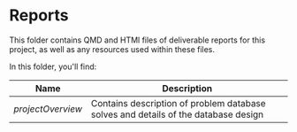 # Reports

This folder contains QMD and HTMl files of deliverable reports for this project, as well as any resources used within these files.

In this folder, you'll find:

| Name | Description |
|------|-------------|
| *projectOverview* | Contains description of problem database solves and details of the database design | 